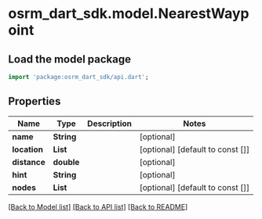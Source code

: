 # osrm_dart_sdk.model.NearestWaypoint

## Load the model package
```dart
import 'package:osrm_dart_sdk/api.dart';
```

## Properties
Name | Type | Description | Notes
------------ | ------------- | ------------- | -------------
**name** | **String** |  | [optional] 
**location** | **List<double>** |  | [optional] [default to const []]
**distance** | **double** |  | [optional] 
**hint** | **String** |  | [optional] 
**nodes** | **List<int>** |  | [optional] [default to const []]

[[Back to Model list]](../README.md#documentation-for-models) [[Back to API list]](../README.md#documentation-for-api-endpoints) [[Back to README]](../README.md)


